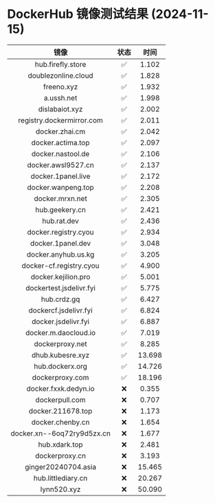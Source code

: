 # DockerHub 镜像测试结果 (2024-11-15)

|  镜像  |  状态  |  时间  |
| :----: | :----: | :----: |
| hub.firefly.store | ✅ | 1.102 |
| doublezonline.cloud | ✅ | 1.828 |
| freeno.xyz | ✅ | 1.932 |
| a.ussh.net | ✅ | 1.998 |
| dislabaiot.xyz | ✅ | 2.002 |
| registry.dockermirror.com | ✅ | 2.011 |
| docker.zhai.cm | ✅ | 2.042 |
| docker.actima.top | ✅ | 2.097 |
| docker.nastool.de | ✅ | 2.106 |
| docker.awsl9527.cn | ✅ | 2.137 |
| docker.1panel.live | ✅ | 2.172 |
| docker.wanpeng.top | ✅ | 2.208 |
| docker.mrxn.net | ✅ | 2.305 |
| hub.geekery.cn | ✅ | 2.421 |
| hub.rat.dev | ✅ | 2.436 |
| docker.registry.cyou | ✅ | 2.934 |
| docker.1panel.dev | ✅ | 3.048 |
| docker.anyhub.us.kg | ✅ | 3.205 |
| docker-cf.registry.cyou | ✅ | 4.900 |
| docker.kejilion.pro | ✅ | 5.001 |
| dockertest.jsdelivr.fyi | ✅ | 5.775 |
| hub.crdz.gq | ✅ | 6.427 |
| dockercf.jsdelivr.fyi | ✅ | 6.824 |
| docker.jsdelivr.fyi | ✅ | 6.887 |
| docker.m.daocloud.io | ✅ | 7.019 |
| dockerproxy.net | ✅ | 8.285 |
| dhub.kubesre.xyz | ✅ | 13.698 |
| hub.dockerx.org | ✅ | 14.726 |
| dockerproxy.com | ✅ | 18.196 |
| docker.fxxk.dedyn.io | ❌ | 0.355 |
| dockerpull.com | ❌ | 0.707 |
| docker.211678.top | ❌ | 1.173 |
| docker.chenby.cn | ❌ | 1.654 |
| docker.xn--6oq72ry9d5zx.cn | ❌ | 1.677 |
| hub.xdark.top | ❌ | 2.481 |
| dockerproxy.cn | ❌ | 3.193 |
| ginger20240704.asia | ❌ | 15.465 |
| hub.littlediary.cn | ❌ | 20.267 |
| lynn520.xyz | ❌ | 50.090 |
